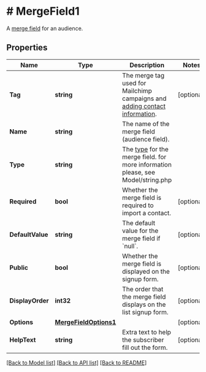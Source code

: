 # # MergeField1
A [merge field](https://mailchimp.com/developer/marketing/docs/merge-fields/) for an audience.

## Properties 


Name | Type | Description | Notes
------------ | ------------- | ------------- | -------------
**Tag**| **string** | The merge tag used for Mailchimp campaigns and [adding contact information](https://mailchimp.com/developer/marketing/docs/merge-fields/#add-merge-data-to-contacts).  | [optional]
**Name**| **string** | The name of the merge field (audience field).  |
**Type**| **string** | The [type](https://mailchimp.com/developer/marketing/docs/merge-fields/#structure) for the merge field. for more information please, see Model/string.php  |
**Required**| **bool** | Whether the merge field is required to import a contact.  | [optional]
**DefaultValue**| **string** | The default value for the merge field if &#x60;null&#x60;.  | [optional]
**Public**| **bool** | Whether the merge field is displayed on the signup form.  | [optional]
**DisplayOrder**| **int32** | The order that the merge field displays on the list signup form.  | [optional]
**Options**| [**MergeFieldOptions1**](MergeFieldOptions1.md) |   | [optional]
**HelpText**| **string** | Extra text to help the subscriber fill out the form.  | [optional]


[[Back to Model list]](../../README.md#models) [[Back to API list]](../../README.md#endpoints) [[Back to README]](../../README.md)

